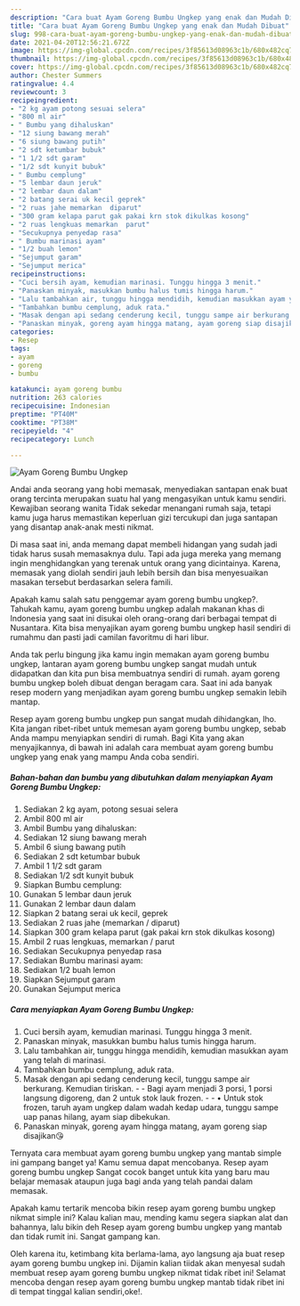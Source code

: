 ```yaml
---
description: "Cara buat Ayam Goreng Bumbu Ungkep yang enak dan Mudah Dibuat"
title: "Cara buat Ayam Goreng Bumbu Ungkep yang enak dan Mudah Dibuat"
slug: 998-cara-buat-ayam-goreng-bumbu-ungkep-yang-enak-dan-mudah-dibuat
date: 2021-04-20T12:56:21.672Z
image: https://img-global.cpcdn.com/recipes/3f85613d08963c1b/680x482cq70/ayam-goreng-bumbu-ungkep-foto-resep-utama.jpg
thumbnail: https://img-global.cpcdn.com/recipes/3f85613d08963c1b/680x482cq70/ayam-goreng-bumbu-ungkep-foto-resep-utama.jpg
cover: https://img-global.cpcdn.com/recipes/3f85613d08963c1b/680x482cq70/ayam-goreng-bumbu-ungkep-foto-resep-utama.jpg
author: Chester Summers
ratingvalue: 4.4
reviewcount: 3
recipeingredient:
- "2 kg ayam potong sesuai selera"
- "800 ml air"
- " Bumbu yang dihaluskan"
- "12 siung bawang merah"
- "6 siung bawang putih"
- "2 sdt ketumbar bubuk"
- "1 1/2 sdt garam"
- "1/2 sdt kunyit bubuk"
- " Bumbu cemplung"
- "5 lembar daun jeruk"
- "2 lembar daun dalam"
- "2 batang serai uk kecil geprek"
- "2 ruas jahe memarkan  diparut"
- "300 gram kelapa parut gak pakai krn stok dikulkas kosong"
- "2 ruas lengkuas memarkan  parut"
- "Secukupnya penyedap rasa"
- " Bumbu marinasi ayam"
- "1/2 buah lemon"
- "Sejumput garam"
- "Sejumput merica"
recipeinstructions:
- "Cuci bersih ayam, kemudian marinasi. Tunggu hingga 3 menit."
- "Panaskan minyak, masukkan bumbu halus tumis hingga harum."
- "Lalu tambahkan air, tunggu hingga mendidih, kemudian masukkan ayam yang telah di marinasi."
- "Tambahkan bumbu cemplung, aduk rata."
- "Masak dengan api sedang cenderung kecil, tunggu sampe air berkurang. Kemudian tiriskan.  Bagi ayam menjadi 3 porsi, 1 porsi langsung digoreng, dan 2 untuk stok lauk frozen.  • Untuk stok frozen, taruh ayam ungkep dalam wadah kedap udara, tunggu sampe uap panas hilang, ayam siap dibekukan."
- "Panaskan minyak, goreng ayam hingga matang, ayam goreng siap disajikan😘"
categories:
- Resep
tags:
- ayam
- goreng
- bumbu

katakunci: ayam goreng bumbu 
nutrition: 263 calories
recipecuisine: Indonesian
preptime: "PT40M"
cooktime: "PT38M"
recipeyield: "4"
recipecategory: Lunch

---
```



![Ayam Goreng Bumbu Ungkep](https://img-global.cpcdn.com/recipes/3f85613d08963c1b/680x482cq70/ayam-goreng-bumbu-ungkep-foto-resep-utama.jpg)

Andai anda seorang yang hobi memasak, menyediakan santapan enak buat orang tercinta merupakan suatu hal yang mengasyikan untuk kamu sendiri. Kewajiban seorang  wanita Tidak sekedar menangani rumah saja, tetapi kamu juga harus memastikan keperluan gizi tercukupi dan juga santapan yang disantap anak-anak mesti nikmat.

Di masa  saat ini, anda memang dapat membeli hidangan yang sudah jadi tidak harus susah memasaknya dulu. Tapi ada juga mereka yang memang ingin menghidangkan yang terenak untuk orang yang dicintainya. Karena, memasak yang diolah sendiri jauh lebih bersih dan bisa menyesuaikan masakan tersebut berdasarkan selera famili. 



Apakah kamu salah satu penggemar ayam goreng bumbu ungkep?. Tahukah kamu, ayam goreng bumbu ungkep adalah makanan khas di Indonesia yang saat ini disukai oleh orang-orang dari berbagai tempat di Nusantara. Kita bisa menyajikan ayam goreng bumbu ungkep hasil sendiri di rumahmu dan pasti jadi camilan favoritmu di hari libur.

Anda tak perlu bingung jika kamu ingin memakan ayam goreng bumbu ungkep, lantaran ayam goreng bumbu ungkep sangat mudah untuk didapatkan dan kita pun bisa membuatnya sendiri di rumah. ayam goreng bumbu ungkep boleh dibuat dengan beragam cara. Saat ini ada banyak resep modern yang menjadikan ayam goreng bumbu ungkep semakin lebih mantap.

Resep ayam goreng bumbu ungkep pun sangat mudah dihidangkan, lho. Kita jangan ribet-ribet untuk memesan ayam goreng bumbu ungkep, sebab Anda mampu menyiapkan sendiri di rumah. Bagi Kita yang akan menyajikannya, di bawah ini adalah cara membuat ayam goreng bumbu ungkep yang enak yang mampu Anda coba sendiri.

<!--inarticleads1-->

##### Bahan-bahan dan bumbu yang dibutuhkan dalam menyiapkan Ayam Goreng Bumbu Ungkep:

1. Sediakan 2 kg ayam, potong sesuai selera
1. Ambil 800 ml air
1. Ambil  Bumbu yang dihaluskan:
1. Sediakan 12 siung bawang merah
1. Ambil 6 siung bawang putih
1. Sediakan 2 sdt ketumbar bubuk
1. Ambil 1 1/2 sdt garam
1. Sediakan 1/2 sdt kunyit bubuk
1. Siapkan  Bumbu cemplung:
1. Gunakan 5 lembar daun jeruk
1. Gunakan 2 lembar daun dalam
1. Siapkan 2 batang serai uk kecil, geprek
1. Sediakan 2 ruas jahe (memarkan / diparut)
1. Siapkan 300 gram kelapa parut (gak pakai krn stok dikulkas kosong)
1. Ambil 2 ruas lengkuas, memarkan / parut
1. Sediakan Secukupnya penyedap rasa
1. Sediakan  Bumbu marinasi ayam:
1. Sediakan 1/2 buah lemon
1. Siapkan Sejumput garam
1. Gunakan Sejumput merica




<!--inarticleads2-->

##### Cara menyiapkan Ayam Goreng Bumbu Ungkep:

1. Cuci bersih ayam, kemudian marinasi. Tunggu hingga 3 menit.
1. Panaskan minyak, masukkan bumbu halus tumis hingga harum.
1. Lalu tambahkan air, tunggu hingga mendidih, kemudian masukkan ayam yang telah di marinasi.
1. Tambahkan bumbu cemplung, aduk rata.
1. Masak dengan api sedang cenderung kecil, tunggu sampe air berkurang. Kemudian tiriskan. -  - Bagi ayam menjadi 3 porsi, 1 porsi langsung digoreng, dan 2 untuk stok lauk frozen. -  - • Untuk stok frozen, taruh ayam ungkep dalam wadah kedap udara, tunggu sampe uap panas hilang, ayam siap dibekukan.
1. Panaskan minyak, goreng ayam hingga matang, ayam goreng siap disajikan😘




Ternyata cara membuat ayam goreng bumbu ungkep yang mantab simple ini gampang banget ya! Kamu semua dapat mencobanya. Resep ayam goreng bumbu ungkep Sangat cocok banget untuk kita yang baru mau belajar memasak ataupun juga bagi anda yang telah pandai dalam memasak.

Apakah kamu tertarik mencoba bikin resep ayam goreng bumbu ungkep nikmat simple ini? Kalau kalian mau, mending kamu segera siapkan alat dan bahannya, lalu bikin deh Resep ayam goreng bumbu ungkep yang mantab dan tidak rumit ini. Sangat gampang kan. 

Oleh karena itu, ketimbang kita berlama-lama, ayo langsung aja buat resep ayam goreng bumbu ungkep ini. Dijamin kalian tiidak akan menyesal sudah membuat resep ayam goreng bumbu ungkep nikmat tidak ribet ini! Selamat mencoba dengan resep ayam goreng bumbu ungkep mantab tidak ribet ini di tempat tinggal kalian sendiri,oke!.

